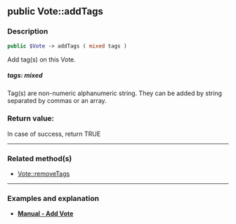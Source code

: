 ## public Vote::addTags

### Description    

```php
public $Vote -> addTags ( mixed tags )
```

Add tag(s) on this Vote.    


##### **tags:** *mixed*   
Tag(s) are non-numeric alphanumeric string. They can be added by string separated by commas or an array.    



### Return value:   

In case of success, return TRUE


---------------------------------------

### Related method(s)      

* [Vote::removeTags](../Vote%20Class/public%20Vote--removeTags.md)    

---------------------------------------

### Examples and explanation

* **[Manual - Add Vote](https://github.com/julien-boudry/Condorcet/wiki/II-%23-B.-Vote-management-%23-1.-Add-Vote)**    
